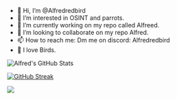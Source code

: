 - 👋 Hi, I’m @Alfredredbird
- 👀 I’m interested in OSINT and parrots.
- 🌱 I’m currently working on my repo called Alfreed.
- 💞️ I’m looking to collaborate on my repo Alfred.
- 📫 How to reach me: Dm me on discord: Alfredredbird
- 🦜 I love Birds.
<img align="center" src="https://github-readme-stats.vercel.app/api?username=alfredredbird&show_icons=true&line_height=27&count_private=true&title_color=ffffff&text_color=c9cacc&icon_color=2bbc8a&bg_color=1d1f21" alt="Alfred's GitHub Stats" />

[![GitHub Streak](https://streak-stats.demolab.com/?user=alfredredbird&theme=dark)](https://git.io/streak-stats)

![](https://github-profile-summary-cards.vercel.app/api/cards/profile-details?username=alfredredbird&theme=github_dark)
<!---
Alfredredbird/Alfredredbird is a ✨ special ✨ repository because its `README.md` (this file) appears on your GitHub profile.
You can click the Preview link to take a look at your changes.
--->
